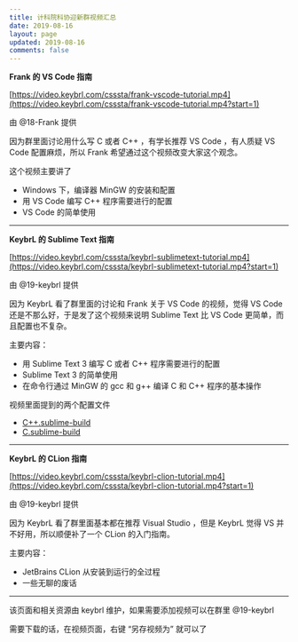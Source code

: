 ```yaml
---
title: 计科院科协迎新群视频汇总
date: 2019-08-16
layout: page
updated: 2019-08-16
comments: false
---
```


**Frank 的 VS Code 指南**

[https://video.keybrl.com/csssta/frank-vscode-tutorial.mp4](https://video.keybrl.com/csssta/frank-vscode-tutorial.mp4?start=1)

由 @18-Frank 提供

因为群里面讨论用什么写 C 或者 C++ ，有学长推荐 VS Code ，有人质疑 VS Code 配置麻烦，所以 Frank 希望通过这个视频改变大家这个观念。

这个视频主要讲了

- Windows 下，编译器 MinGW 的安装和配置
- 用 VS Code 编写 C++ 程序需要进行的配置
- VS Code 的简单使用

---

**KeybrL 的 Sublime Text 指南**

[https://video.keybrl.com/csssta/keybrl-sublimetext-tutorial.mp4](https://video.keybrl.com/csssta/keybrl-sublimetext-tutorial.mp4?start=1)

由 @19-keybrl 提供

因为 KeybrL 看了群里面的讨论和 Frank 关于 VS Code 的视频，觉得 VS Code 还是不那么好，于是发了这个视频来说明 Sublime Text 比 VS Code 更简单，而且配置也不复杂。

主要内容：

- 用 Sublime Text 3 编写 C 或者 C++ 程序需要进行的配置
- Sublime Text 3 的简单使用
- 在命令行通过 MinGW 的 gcc 和 g++ 编译 C 和 C++ 程序的基本操作

视频里面提到的两个配置文件

- [C++.sublime-build](https://video.keybrl.com/csssta/C%2B%2B.sublime-build)
- [C.sublime-build](https://video.keybrl.com/csssta/C.sublime-build)

---

**KeybrL 的 CLion 指南**

[https://video.keybrl.com/csssta/keybrl-clion-tutorial.mp4](https://video.keybrl.com/csssta/keybrl-clion-tutorial.mp4?start=1)

由 @19-keybrl 提供

因为 KeybrL 看了群里面基本都在推荐 Visual Studio ，但是 KeybrL 觉得 VS 并不好用，所以顺便补了一个 CLion 的入门指南。

主要内容：

- JetBrains CLion 从安装到运行的全过程
- 一些无聊的废话

---

该页面和相关资源由 keybrl 维护，如果需要添加视频可以在群里 @19-keybrl

需要下载的话，在视频页面，右键 “另存视频为” 就可以了
